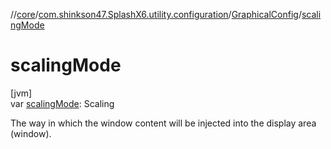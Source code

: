 //[core](../../../index.md)/[com.shinkson47.SplashX6.utility.configuration](../index.md)/[GraphicalConfig](index.md)/[scalingMode](scaling-mode.md)

# scalingMode

[jvm]\
var [scalingMode](scaling-mode.md): Scaling

The way in which the window content will be injected into the display area (window).
